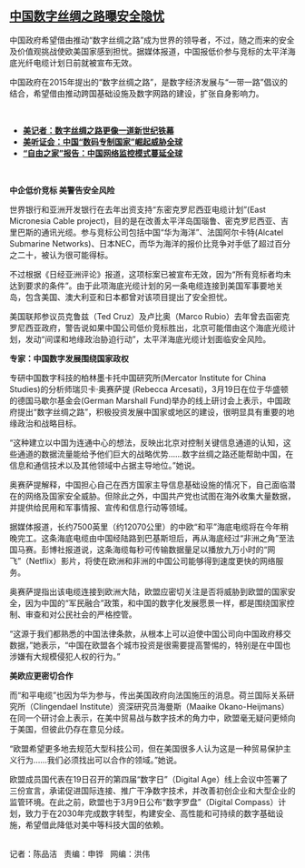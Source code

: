 <!--1616190640000-->
[中国数字丝绸之路曝安全隐忧](https://www.rfa.org/mandarin/yataibaodao/junshiwaijiao/cm-03192021131726.html)
------

<p></p><p>中国政府希望借由推动“数字丝绸之路”成为世界的领导者，不过，随之而来的安全及价值观挑战使欧美国家感到担忧。据媒体报道，中国报低价参与竞标的太平洋海底光纤电缆计划日前就被宣布无效。</p><p>中国政府在2015年提出的“数字丝绸之路”，是数字经济发展与“一带一路”倡议的结合，希望借由推动跨国基础设施及数字网路的建设，扩张自身影响力。</p><p><br/></p><ul><li><a href="https://www.rfa.org/mandarin/yataibaodao/junshiwaijiao/hc-02192019113006.html"><strong>美记者：数字丝绸之路更像一道新世纪铁幕</strong></a></li><li><strong><a href="https://www.rfa.org/mandarin/yataibaodao/meiti/hj-05162019110759.html">美听证会：中国“数码专制国家”崛起威胁全球</a></strong></li><li><strong><a href="https://www.rfa.org/mandarin/Xinwen/4-11012018131832.html">“自由之家”报告：中国网络监控模式蔓延全球</a></strong></li></ul><p><br/></p><p><strong>中企低价竞标 美警告安全风险</strong></p><p>世界银行和亚洲开发银行在去年出资支持“东密克罗尼西亚电缆计划”(East Micronesia Cable project)，目的是在改善太平洋岛国瑙鲁、密克罗尼西亚、吉里巴斯的通讯光缆。参与竞标公司包括中国“华为海洋”、法国阿尔卡特(Alcatel Submarine Networks)、日本NEC，而华为海洋的报价比竞争对手低了超过百分之二十，被认为很可能得标。</p><p>不过根据《日经亚洲评论》报道，这项标案已被宣布无效，因为“所有竞标者均未达到要求的条件”。由于此项海底光缆计划的另一条电缆连接到美国军事要地关岛，包含美国、澳大利亚和日本都曾对该项目提出了安全担忧。</p><p>美国联邦参议员克鲁兹（Ted Cruz）及卢比奥（Marco Rubio）去年曾去函密克罗尼西亚政府，警告说如果中国公司低价竞标胜出，北京可能借由这个海底光缆计划，发动“间谍和地缘政治胁迫行动”，太平洋海底光缆计划面临安全风险。</p><p><strong>专家：中国数字发展围绕国家政权</strong></p><p>专研中国数字科技的柏林墨卡托中国研究所(Mercator Institute for China Studies)的分析师瑞贝卡·奥赛萨提 (Rebecca Arcesati)，3月19日在位于华盛顿的德国马歇尔基金会(German Marshall Fund)举办的线上研讨会上表示，中国政府提出“数字丝绸之路”，积极投资发展中国家或地区的建设，很明显具有重要的地缘政治和战略目标。</p><p>“这种建立以中国为连通中心的想法，反映出北京对控制关键信息通道的认知，这些通道的数据流量能给予他们巨大的战略优势……数字丝绸之路还能帮助中国，在信息和通信技术以及其他领域中占据主导地位。”她说。</p><p>奥赛萨提解释，中国担心自己在西方国家主导信息基础设施的情况下，自己面临潜在的网络及国家安全威胁。但除此之外，中国共产党也试图在海外收集大量数据，并提供给民用和军事情报、宣传和信息行动等领域。</p><p>据媒体报道，长约7500英里（约12070公里）的中欧“和平”海底电缆将在今年稍晚完工。这条海底电缆由中国经陆路到巴基斯坦后，再从海底经过“非洲之角”至法国马赛。彭博社报道说，这条海缆每秒可传输数据量足以播放九万小时的“网飞”（Netflix）影片，将使在欧洲和非洲的中国公司能够得到速度更快的网络服务。</p><p>奥赛萨提指出该电缆连接到欧洲大陆，欧盟应密切关注是否将威胁到欧盟的国家安全，因为中国的“军民融合”政策，和中国的数字化发展愿景一样，都是围绕国家控制、审查和对公民社会的严格控管。</p><p>“这源于我们都熟悉的中国法律条款，从根本上可以迫使中国公司向中国政府移交数据，”她表示，“中国在欧盟各个城市投资是很需要提高警惕的，特别是在中国也涉嫌有大规模侵犯人权的行为。”</p><p><strong>美欧应更密切合作</strong></p><p>而“和平电缆”也因为华为参与，传出美国政府向法国施压的消息。荷兰国际关系研究所（Clingendael Institute）资深研究员海曼斯（Maaike Okano-Heijmans）在同一个研讨会上表示，在美中贸易战与数字技术的角力中，欧盟毫无疑问更倾向于美国，但彼此仍存在意见分歧。</p><p>“欧盟希望更多地去规范大型科技公司，但在美国很多人认为这是一种贸易保护主义行为……我们必须找出可以合作的领域。”她说。</p><p>欧盟成员国代表在19日召开的第四届“数字日”（Digital Age）线上会议中签署了三份宣言，承诺促进国际连接、推广干净数字技术，并改善初创企业和大型企业的监管环境。在此之前，欧盟也于3月9日公布“数字罗盘”（Digital Compass）计划，致力于在2030年完成数字转型，构建安全、高性能和可持续的数字基础设施，希望借此降低对美中等科技大国的依赖。</p><p><br/>记者：陈品洁   责编：申铧   网编：洪伟</p>
